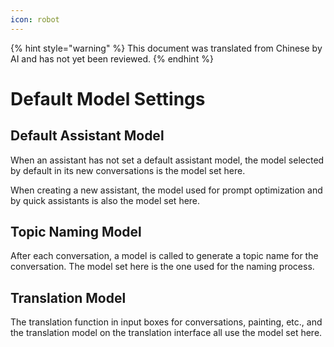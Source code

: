 ```yaml
---
icon: robot
---
```


{% hint style="warning" %}
This document was translated from Chinese by AI and has not yet been reviewed.
{% endhint %}

# Default Model Settings

## Default Assistant Model

When an assistant has not set a default assistant model, the model selected by default in its new conversations is the model set here.

When creating a new assistant, the model used for prompt optimization and by quick assistants is also the model set here.

## Topic Naming Model

After each conversation, a model is called to generate a topic name for the conversation. The model set here is the one used for the naming process.

## Translation Model

The translation function in input boxes for conversations, painting, etc., and the translation model on the translation interface all use the model set here.